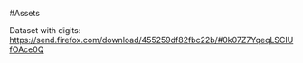#Assets

Dataset with digits: https://send.firefox.com/download/455259df82fbc22b/#0k07Z7YqeqLSCIUfOAce0Q